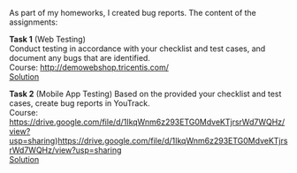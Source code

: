 As part of my homeworks, I created bug reports. The content of the assignments:

**Task 1**  (Web Testing)   
Conduct testing in accordance with your checklist and test cases, and document any bugs that are identified.    
Course: http://demowebshop.tricentis.com/  
[Solution]()  


**Task 2**  (Mobile App Testing)
 Based on the provided your checklist and test cases, create bug reports in YouTrack.  
Course: https://drive.google.com/file/d/1IkqWnm6z293ETG0MdveKTjrsrWd7WQHz/view?usp=sharing)https://drive.google.com/file/d/1IkqWnm6z293ETG0MdveKTjrsrWd7WQHz/view?usp=sharing  
[Solution]()  


